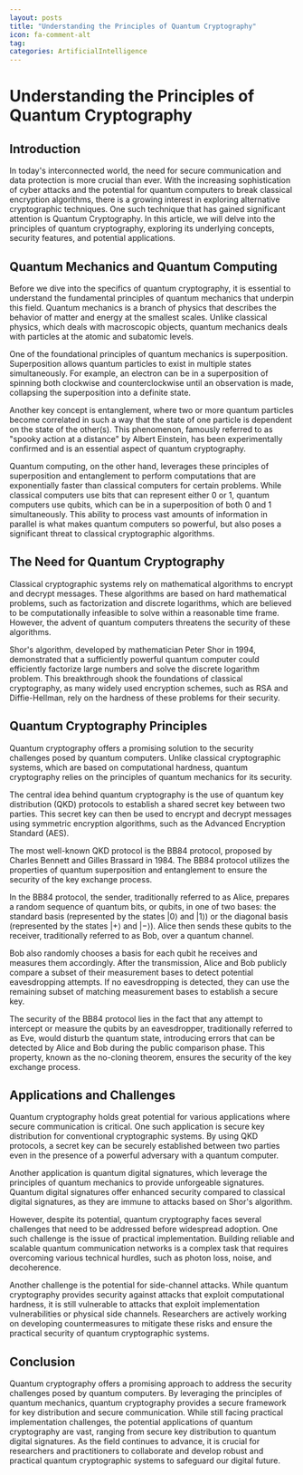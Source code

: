 ```yaml
---
layout: posts
title: "Understanding the Principles of Quantum Cryptography"
icon: fa-comment-alt
tag:      
categories: ArtificialIntelligence
---
```



# Understanding the Principles of Quantum Cryptography

## Introduction

In today's interconnected world, the need for secure communication and data protection is more crucial than ever. With the increasing sophistication of cyber attacks and the potential for quantum computers to break classical encryption algorithms, there is a growing interest in exploring alternative cryptographic techniques. One such technique that has gained significant attention is Quantum Cryptography. In this article, we will delve into the principles of quantum cryptography, exploring its underlying concepts, security features, and potential applications.

## Quantum Mechanics and Quantum Computing

Before we dive into the specifics of quantum cryptography, it is essential to understand the fundamental principles of quantum mechanics that underpin this field. Quantum mechanics is a branch of physics that describes the behavior of matter and energy at the smallest scales. Unlike classical physics, which deals with macroscopic objects, quantum mechanics deals with particles at the atomic and subatomic levels.

One of the foundational principles of quantum mechanics is superposition. Superposition allows quantum particles to exist in multiple states simultaneously. For example, an electron can be in a superposition of spinning both clockwise and counterclockwise until an observation is made, collapsing the superposition into a definite state.

Another key concept is entanglement, where two or more quantum particles become correlated in such a way that the state of one particle is dependent on the state of the other(s). This phenomenon, famously referred to as "spooky action at a distance" by Albert Einstein, has been experimentally confirmed and is an essential aspect of quantum cryptography.

Quantum computing, on the other hand, leverages these principles of superposition and entanglement to perform computations that are exponentially faster than classical computers for certain problems. While classical computers use bits that can represent either 0 or 1, quantum computers use qubits, which can be in a superposition of both 0 and 1 simultaneously. This ability to process vast amounts of information in parallel is what makes quantum computers so powerful, but also poses a significant threat to classical cryptographic algorithms.

## The Need for Quantum Cryptography

Classical cryptographic systems rely on mathematical algorithms to encrypt and decrypt messages. These algorithms are based on hard mathematical problems, such as factorization and discrete logarithms, which are believed to be computationally infeasible to solve within a reasonable time frame. However, the advent of quantum computers threatens the security of these algorithms.

Shor's algorithm, developed by mathematician Peter Shor in 1994, demonstrated that a sufficiently powerful quantum computer could efficiently factorize large numbers and solve the discrete logarithm problem. This breakthrough shook the foundations of classical cryptography, as many widely used encryption schemes, such as RSA and Diffie-Hellman, rely on the hardness of these problems for their security.

## Quantum Cryptography Principles

Quantum cryptography offers a promising solution to the security challenges posed by quantum computers. Unlike classical cryptographic systems, which are based on computational hardness, quantum cryptography relies on the principles of quantum mechanics for its security.

The central idea behind quantum cryptography is the use of quantum key distribution (QKD) protocols to establish a shared secret key between two parties. This secret key can then be used to encrypt and decrypt messages using symmetric encryption algorithms, such as the Advanced Encryption Standard (AES).

The most well-known QKD protocol is the BB84 protocol, proposed by Charles Bennett and Gilles Brassard in 1984. The BB84 protocol utilizes the properties of quantum superposition and entanglement to ensure the security of the key exchange process.

In the BB84 protocol, the sender, traditionally referred to as Alice, prepares a random sequence of quantum bits, or qubits, in one of two bases: the standard basis (represented by the states |0⟩ and |1⟩) or the diagonal basis (represented by the states |+⟩ and |−⟩). Alice then sends these qubits to the receiver, traditionally referred to as Bob, over a quantum channel.

Bob also randomly chooses a basis for each qubit he receives and measures them accordingly. After the transmission, Alice and Bob publicly compare a subset of their measurement bases to detect potential eavesdropping attempts. If no eavesdropping is detected, they can use the remaining subset of matching measurement bases to establish a secure key.

The security of the BB84 protocol lies in the fact that any attempt to intercept or measure the qubits by an eavesdropper, traditionally referred to as Eve, would disturb the quantum state, introducing errors that can be detected by Alice and Bob during the public comparison phase. This property, known as the no-cloning theorem, ensures the security of the key exchange process.

## Applications and Challenges

Quantum cryptography holds great potential for various applications where secure communication is critical. One such application is secure key distribution for conventional cryptographic systems. By using QKD protocols, a secret key can be securely established between two parties even in the presence of a powerful adversary with a quantum computer.

Another application is quantum digital signatures, which leverage the principles of quantum mechanics to provide unforgeable signatures. Quantum digital signatures offer enhanced security compared to classical digital signatures, as they are immune to attacks based on Shor's algorithm.

However, despite its potential, quantum cryptography faces several challenges that need to be addressed before widespread adoption. One such challenge is the issue of practical implementation. Building reliable and scalable quantum communication networks is a complex task that requires overcoming various technical hurdles, such as photon loss, noise, and decoherence.

Another challenge is the potential for side-channel attacks. While quantum cryptography provides security against attacks that exploit computational hardness, it is still vulnerable to attacks that exploit implementation vulnerabilities or physical side channels. Researchers are actively working on developing countermeasures to mitigate these risks and ensure the practical security of quantum cryptographic systems.

## Conclusion

Quantum cryptography offers a promising approach to address the security challenges posed by quantum computers. By leveraging the principles of quantum mechanics, quantum cryptography provides a secure framework for key distribution and secure communication. While still facing practical implementation challenges, the potential applications of quantum cryptography are vast, ranging from secure key distribution to quantum digital signatures. As the field continues to advance, it is crucial for researchers and practitioners to collaborate and develop robust and practical quantum cryptographic systems to safeguard our digital future.